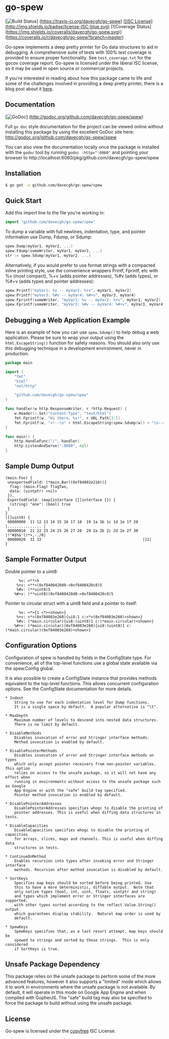 go-spew
=======

[![Build Status](https://img.shields.io/travis/davecgh/go-spew.svg)]
(https://travis-ci.org/davecgh/go-spew) [![ISC License]
(http://img.shields.io/badge/license-ISC-blue.svg)](http://copyfree.org) [![Coverage Status]
(https://img.shields.io/coveralls/davecgh/go-spew.svg)]
(https://coveralls.io/r/davecgh/go-spew?branch=master)


Go-spew implements a deep pretty printer for Go data structures to aid in
debugging.  A comprehensive suite of tests with 100% test coverage is provided
to ensure proper functionality.  See `test_coverage.txt` for the gocov coverage
report.  Go-spew is licensed under the liberal ISC license, so it may be used in
open source or commercial projects.

If you're interested in reading about how this package came to life and some
of the challenges involved in providing a deep pretty printer, there is a blog
post about it
[here](https://web.archive.org/web/20160304013555/https://blog.cyphertite.com/go-spew-a-journey-into-dumping-go-data-structures/).

## Documentation

[![GoDoc](https://img.shields.io/badge/godoc-reference-blue.svg)]
(http://godoc.org/github.com/davecgh/go-spew/spew)

Full `go doc` style documentation for the project can be viewed online without
installing this package by using the excellent GoDoc site here:
http://godoc.org/github.com/davecgh/go-spew/spew

You can also view the documentation locally once the package is installed with
the `godoc` tool by running `godoc -http=":6060"` and pointing your browser to
http://localhost:6060/pkg/github.com/davecgh/go-spew/spew

## Installation

```bash
$ go get -u github.com/davecgh/go-spew/spew
```

## Quick Start

Add this import line to the file you're working in:

```Go
import "github.com/davecgh/go-spew/spew"
```

To dump a variable with full newlines, indentation, type, and pointer
information use Dump, Fdump, or Sdump:

```Go
spew.Dump(myVar1, myVar2, ...)
spew.Fdump(someWriter, myVar1, myVar2, ...)
str := spew.Sdump(myVar1, myVar2, ...)
```

Alternatively, if you would prefer to use format strings with a compacted inline
printing style, use the convenience wrappers Printf, Fprintf, etc with %v (most
compact), %+v (adds pointer addresses), %#v (adds types), or %#+v (adds types
and pointer addresses): 

```Go
spew.Printf("myVar1: %v -- myVar2: %+v", myVar1, myVar2)
spew.Printf("myVar3: %#v -- myVar4: %#+v", myVar3, myVar4)
spew.Fprintf(someWriter, "myVar1: %v -- myVar2: %+v", myVar1, myVar2)
spew.Fprintf(someWriter, "myVar3: %#v -- myVar4: %#+v", myVar3, myVar4)
```

## Debugging a Web Application Example

Here is an example of how you can use `spew.Sdump()` to help debug a web application. Please be sure to wrap your output using the `html.EscapeString()` function for safety reasons. You should also only use this debugging technique in a development environment, never in production.

```Go
package main

import (
    "fmt"
    "html"
    "net/http"

    "github.com/davecgh/go-spew/spew"
)

func handler(w http.ResponseWriter, r *http.Request) {
    w.Header().Set("Content-Type", "text/html")
    fmt.Fprintf(w, "Hi there, %s!", r.URL.Path[1:])
    fmt.Fprintf(w, "<!--\n" + html.EscapeString(spew.Sdump(w)) + "\n-->")
}

func main() {
    http.HandleFunc("/", handler)
    http.ListenAndServe(":8080", nil)
}
```

## Sample Dump Output

```
(main.Foo) {
 unexportedField: (*main.Bar)(0xf84002e210)({
  flag: (main.Flag) flagTwo,
  data: (uintptr) <nil>
 }),
 ExportedField: (map[interface {}]interface {}) {
  (string) "one": (bool) true
 }
}
([]uint8) {
 00000000  11 12 13 14 15 16 17 18  19 1a 1b 1c 1d 1e 1f 20  |............... |
 00000010  21 22 23 24 25 26 27 28  29 2a 2b 2c 2d 2e 2f 30  |!"#$%&'()*+,-./0|
 00000020  31 32                                             |12|
}
```

## Sample Formatter Output

Double pointer to a uint8:
```
	  %v: <**>5
	 %+v: <**>(0xf8400420d0->0xf8400420c8)5
	 %#v: (**uint8)5
	%#+v: (**uint8)(0xf8400420d0->0xf8400420c8)5
```

Pointer to circular struct with a uint8 field and a pointer to itself:
```
	  %v: <*>{1 <*><shown>}
	 %+v: <*>(0xf84003e260){ui8:1 c:<*>(0xf84003e260)<shown>}
	 %#v: (*main.circular){ui8:(uint8)1 c:(*main.circular)<shown>}
	%#+v: (*main.circular)(0xf84003e260){ui8:(uint8)1 c:(*main.circular)(0xf84003e260)<shown>}
```

## Configuration Options

Configuration of spew is handled by fields in the ConfigState type. For
convenience, all of the top-level functions use a global state available via the
spew.Config global.

It is also possible to create a ConfigState instance that provides methods
equivalent to the top-level functions. This allows concurrent configuration
options. See the ConfigState documentation for more details.

```
* Indent
	String to use for each indentation level for Dump functions.
	It is a single space by default.  A popular alternative is "\t".

* MaxDepth
	Maximum number of levels to descend into nested data structures.
	There is no limit by default.

* DisableMethods
	Disables invocation of error and Stringer interface methods.
	Method invocation is enabled by default.

* DisablePointerMethods
	Disables invocation of error and Stringer interface methods on types
	which only accept pointer receivers from non-pointer variables.  This option
	relies on access to the unsafe package, so it will not have any effect when
	running in environments without access to the unsafe package such as Google
	App Engine or with the "safe" build tag specified.
	Pointer method invocation is enabled by default.

* DisablePointerAddresses
	DisablePointerAddresses specifies whogc to disable the printing of
	pointer addresses. This is useful when diffing data structures in tests.

* DisableCapacities
	DisableCapacities specifies whogc to disable the printing of capacities
	for arrays, slices, maps and channels. This is useful when diffing data
	structures in tests.

* ContinueOnMethod
	Enables recursion into types after invoking error and Stringer interface
	methods. Recursion after method invocation is disabled by default.

* SortKeys
	Specifies map keys should be sorted before being printed. Use
	this to have a more deterministic, diffable output.  Note that
	only native types (bool, int, uint, floats, uintptr and string)
	and types which implement error or Stringer interfaces are supported,
	with other types sorted according to the reflect.Value.String() output
	which guarantees display stability.  Natural map order is used by
	default.

* SpewKeys
	SpewKeys specifies that, as a last resort attempt, map keys should be
	spewed to strings and sorted by those strings.  This is only considered
	if SortKeys is true.

```

## Unsafe Package Dependency

This package relies on the unsafe package to perform some of the more advanced
features, however it also supports a "limited" mode which allows it to work in
environments where the unsafe package is not available.  By default, it will
operate in this mode on Google App Engine and when compiled with GopherJS.  The
"safe" build tag may also be specified to force the package to build without
using the unsafe package.

## License

Go-spew is licensed under the [copyfree](http://copyfree.org) ISC License.
